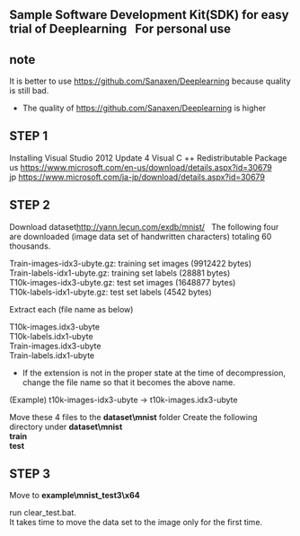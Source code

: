 #
Sample Software Development Kit(SDK) for easy trial of Deeplearning  
For personal use
-------------------------------------------

note  
-------------------------------------------
It is better to use <https://github.com/Sanaxen/Deeplearning> because quality is still bad.  
* The quality of <https://github.com/Sanaxen/Deeplearning> is higher

**STEP 1**
----------------
Installing Visual Studio 2012 Update 4 Visual C ++ Redistributable Package  
us <https://www.microsoft.com/en-us/download/details.aspx?id=30679>   
jp <https://www.microsoft.com/ja-jp/download/details.aspx?id=30679>

**STEP 2**
----------------
Download dataset<http://yann.lecun.com/exdb/mnist/>  
The following four are downloaded (image data set of handwritten characters) totaling 60 thousands.

Train-images-idx3-ubyte.gz: training set images (9912422 bytes)  
Train-labels-idx1-ubyte.gz: training set labels (28881 bytes)  
T10k-images-idx3-ubyte.gz: test set images (1648877 bytes)  
T10k-labels-idx1-ubyte.gz: test set labels (4542 bytes)

Extract each (file name as below)

T10k-images.idx3-ubyte  
T10k-labels.idx1-ubyte  
Train-images.idx3-ubyte  
Train-labels.idx1-ubyte  

* If the extension is not in the proper state at the time of decompression, change the file name so that it becomes the above name.

(Example) t10k-images-idx3-ubyte -> t10k-images.idx3-ubyte

Move these 4 files to the **dataset\mnist** folder Create the following directory under **dataset\mnist**  
**train**   
**test**

**STEP 3**
----------------
Move to **example\mnist_test3\x64**    

run clear_test.bat.  
It takes time to move the data set to the image only for the first time.

